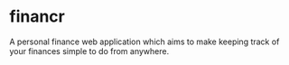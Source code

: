 financr
=======

A personal finance web application which aims to make keeping track of your finances simple to do from anywhere.
